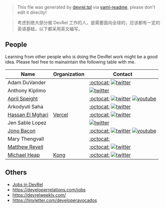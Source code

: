 > This file was generated by [devrel.tpl](devrel.tpl) via [yaml-readme](https://github.com/LinuxSuRen/yaml-readme), please don't edit it directly!

> 考虑到绝大部分做 DevRel 工作的人，是需要面向全球的，应该都有一定的英语基础，以下都采用英文编写。

## People
Learning from other people who is doing the DevRel work might be a good idea. 
Please feel free to mainaintain the following table with me.

| Name | Organization | Contact |
|---|---|---|
| Adam DuVander |  | [:octocat:](https://github.com/adamd) [![twitter](https://encrypted-tbn3.gstatic.com/favicon-tbn?q=tbn:ANd9GcTA3XDrUCnqJvmP3gfZKpXtV8ZO23EalnKszft6-V73d8G2Lt54v9TEnnkeO_MXseXmT5ERutOo0yPqoODJkFPtvxCeQbg_PYDJjXDAFfIMzM2p4bI)](https://twitter.com/adamd) |
| Anthony Kiplimo |  |  [![twitter](https://encrypted-tbn3.gstatic.com/favicon-tbn?q=tbn:ANd9GcTA3XDrUCnqJvmP3gfZKpXtV8ZO23EalnKszft6-V73d8G2Lt54v9TEnnkeO_MXseXmT5ERutOo0yPqoODJkFPtvxCeQbg_PYDJjXDAFfIMzM2p4bI)](https://twitter.com/AnthonyLimo) |
| [April Speight](https://www.vogueandcode.com/) |  | [:octocat:](https://github.com/aprilspeight) [![twitter](https://encrypted-tbn3.gstatic.com/favicon-tbn?q=tbn:ANd9GcTA3XDrUCnqJvmP3gfZKpXtV8ZO23EalnKszft6-V73d8G2Lt54v9TEnnkeO_MXseXmT5ERutOo0yPqoODJkFPtvxCeQbg_PYDJjXDAFfIMzM2p4bI)](https://twitter.com/vogueandcode) [![youtube](https://encrypted-tbn3.gstatic.com/favicon-tbn?q=tbn:ANd9GcRY4no9kYJtEAHXBEY2GDprV__HH1zc94olyS6G6fT5isS71bPyqvIi7-9VE1MMy3_3vsNOQLAerwcSQqGNyADWfxKpd2hLc8HuacZdgEjgZc_WLN8)](https://www.youtube.com/https://www.youtube.com/c/vogueandcode)|
| Arkodyuti Saha |  | [:octocat:](https://github.com/arkodyuti) [![twitter](https://encrypted-tbn3.gstatic.com/favicon-tbn?q=tbn:ANd9GcTA3XDrUCnqJvmP3gfZKpXtV8ZO23EalnKszft6-V73d8G2Lt54v9TEnnkeO_MXseXmT5ERutOo0yPqoODJkFPtvxCeQbg_PYDJjXDAFfIMzM2p4bI)](https://twitter.com/arkodyutisaha) |
| [Hassan El Mghari](https://www.elmghari.com/) | [Vercel](https://github.com/vercel) | [:octocat:](https://github.com/nutlope) [![twitter](https://encrypted-tbn3.gstatic.com/favicon-tbn?q=tbn:ANd9GcTA3XDrUCnqJvmP3gfZKpXtV8ZO23EalnKszft6-V73d8G2Lt54v9TEnnkeO_MXseXmT5ERutOo0yPqoODJkFPtvxCeQbg_PYDJjXDAFfIMzM2p4bI)](https://twitter.com/nutlope) |
| Jen Sable Lopez |  |  [![twitter](https://encrypted-tbn3.gstatic.com/favicon-tbn?q=tbn:ANd9GcTA3XDrUCnqJvmP3gfZKpXtV8ZO23EalnKszft6-V73d8G2Lt54v9TEnnkeO_MXseXmT5ERutOo0yPqoODJkFPtvxCeQbg_PYDJjXDAFfIMzM2p4bI)](https://twitter.com/jennita) |
| [Jono Bacon](https://www.jonobacon.com/) |  | [:octocat:](https://github.com/jonobacon) [![twitter](https://encrypted-tbn3.gstatic.com/favicon-tbn?q=tbn:ANd9GcTA3XDrUCnqJvmP3gfZKpXtV8ZO23EalnKszft6-V73d8G2Lt54v9TEnnkeO_MXseXmT5ERutOo0yPqoODJkFPtvxCeQbg_PYDJjXDAFfIMzM2p4bI)](https://twitter.com/jonobacon) [![youtube](https://encrypted-tbn3.gstatic.com/favicon-tbn?q=tbn:ANd9GcRY4no9kYJtEAHXBEY2GDprV__HH1zc94olyS6G6fT5isS71bPyqvIi7-9VE1MMy3_3vsNOQLAerwcSQqGNyADWfxKpd2hLc8HuacZdgEjgZc_WLN8)](https://www.youtube.com/jonobacon)|
| Mary Thengvall |  | [:octocat:](https://github.com/nutlope)  |
| [Matthew Revell](https://www.matthewrevell.com/) |  | [:octocat:](https://github.com/matthewrevell) [![twitter](https://encrypted-tbn3.gstatic.com/favicon-tbn?q=tbn:ANd9GcTA3XDrUCnqJvmP3gfZKpXtV8ZO23EalnKszft6-V73d8G2Lt54v9TEnnkeO_MXseXmT5ERutOo0yPqoODJkFPtvxCeQbg_PYDJjXDAFfIMzM2p4bI)](https://twitter.com/matthewrevell) |
| [Michael Heap](https://michaelheap.com/) | [Kong](https://github.com/Kong) | [:octocat:](https://github.com/mheap) [![twitter](https://encrypted-tbn3.gstatic.com/favicon-tbn?q=tbn:ANd9GcTA3XDrUCnqJvmP3gfZKpXtV8ZO23EalnKszft6-V73d8G2Lt54v9TEnnkeO_MXseXmT5ERutOo0yPqoODJkFPtvxCeQbg_PYDJjXDAFfIMzM2p4bI)](https://twitter.com/mheap) |

## Others
* [Jobs in DevRel](https://jobsindevrel.com/)
* https://developerrelations.com/jobs
* https://devrelweekly.com/
* https://tinyletter.com/developeravocados
